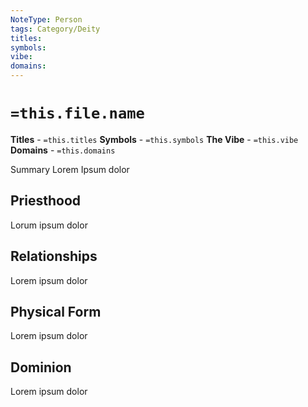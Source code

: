 ```yaml
---
NoteType: Person
tags: Category/Deity
titles:
symbols:
vibe:
domains:
---
```


# `=this.file.name`
**Titles** - `=this.titles`
**Symbols** - `=this.symbols`
**The Vibe** - `=this.vibe`
**Domains** - `=this.domains`

Summary Lorem Ipsum dolor

## Priesthood
Lorum ipsum dolor

## Relationships
Lorem ipsum dolor

## Physical Form
Lorem ipsum dolor

## Dominion
Lorem ipsum dolor